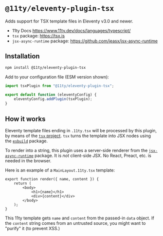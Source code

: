 # `@11ty/eleventy-plugin-tsx`

Adds support for TSX template files in Eleventy v3.0 and newer.

- 11ty Docs https://www.11ty.dev/docs/languages/typescript/
- `tsx` package: https://tsx.is
- `jsx-async-runtime` package: https://github.com/jeasx/jsx-async-runtime

## Installation

```sh
npm install @11ty/eleventy-plugin-tsx
```

Add to your configuration file (ESM version shown):

```js
import tsxPlugin from "@11ty/eleventy-plugin-tsx";

export default function (eleventyConfig) {
	eleventyConfig.addPlugin(tsxPlugin);
}
```

## How it works

Eleventy template files ending in `.11ty.tsx` will be processed by this plugin, by means of the [`tsx` project](https://tsx.is). `tsx` turns the template into JSX nodes using the [`esbuild`](https://esbuild.github.io) package.

To render into a string, this plugin uses a server-side renderer from the [`jsx-async-runtime`](https://github.com/jeasx/jsx-async-runtime) package. It is *not* client-side JSX. No React, Preact, etc. is needed in the browser.

Here is an example of a `MainLayout.11ty.tsx` template:

```tsx
export function render({ name, content }) {
	return (
		<body>
			<h1>{name}</h1>
			<div>{content}</div>
		</body>
	);
}
```

This 11ty template gets `name` and `content` from the passed-in `data` object. If the `content` string comes from an untrusted source, you might want to "purify" it (to prevent XSS.)
